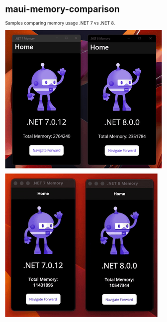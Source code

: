 # maui-memory-comparison

Samples comparing memory usage .NET 7 vs .NET 8.

![Comparison on Windows: .NET 7 vs .NET 8](docs/windows-side-by-side.gif)

![Comparison on Mac: .NET 7 vs .NET 8](docs/mac-side-by-side.gif)
